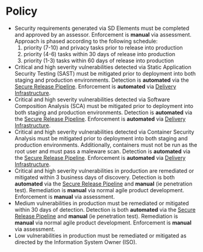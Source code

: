 # Policy

- Security requirements generated via SD Elements must be completed and approved by an assessor. Enforcement is 
**manual** via assessment. Approach is phased according to the following schedule:
    1. priority (7-10) and privacy tasks prior to release into production
    2. priority (4-6) tasks within 30 days of release into production 
    3. priority (1-3) tasks within 60 days of release into production
- Critical and high severity vulnerabilities detected via Static Application Security Testing (SAST) must be mitigated 
prior to deployment into both staging and production environments. Detection is **automated** via the
[Secure Release Pipeline](https://department-of-veterans-affairs.github.io/lighthouse-tornado). Enforcement is 
**automated** via [Delivery Infrastructure](https://department-of-veterans-affairs.github.io/lighthouse-di-documentation/).
- Critical and high severity vulnerabilities detected via Software Composition Analysis (SCA) must be mitigated prior to
deployment into both staging and production environments. Detection is **automated** via the
[Secure Release Pipeline](https://department-of-veterans-affairs.github.io/lighthouse-tornado/). Enforcement is
**automated** via [Delivery Infrastructure](https://department-of-veterans-affairs.github.io/lighthouse-di-documentation/).
- Critical and high severity vulnerabilities detected via Container Security Analysis must be mitigated prior to 
deployment into both staging and production environments. Additionally, containers must not be run as the root user and 
must pass a maleware scan. Detection is **automated** via the
[Secure Release Pipeline](https://department-of-veterans-affairs.github.io/lighthouse-tornado/). Enforcement is
**automated** via [Delivery Infrastructure](https://department-of-veterans-affairs.github.io/lighthouse-di-documentation/).
- Critical and high severity vulnerabilities in production are remediated or mitigated within 3 business days of 
discovery. Detection is both **automated** via the 
[Secure Release Pipeline](https://department-of-veterans-affairs.github.io/lighthouse-tornado/) and **manual** 
(ie penetration test). Remediation is **manual** via normal agile product development. Enforcement is **manual** via 
assessment.
- Medium vulnerabilities in production must be remediated or mitigated within 30 days of detection. Detection is both 
**automated** via the  [Secure Release Pipeline](https://department-of-veterans-affairs.github.io/lighthouse-tornado/) 
and **manual** (ie penetration test). Remediation is **manual** via normal agile product development. Enforcement is 
**manual** via assessment.
- Low vulnerabilities in production must be remediated or mitigated as directed by the Information System Owner (ISO).
